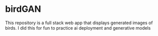 # birdGAN
This repository is a full stack web app that displays generated images of birds. I did this for fun to practice ai deployment and generative models
